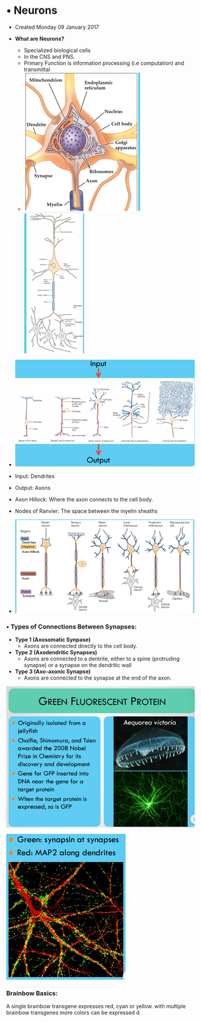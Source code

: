 # • Neurons

* Created Monday 09 January 2017



* **What are Neurons?**
	* Specialized biological cells
	* In the CNS and PNS.
	* Primary Function is information processing (i.e computation) and transmittal
	* ![](./Neurons/pasted_image.png)![](./Neurons/pasted_image001.png)

	

* ![](./Neurons/pasted_image002.png)
* Input: Dendrites
* Output: Axons

	

* Axon Hillock: Where the axon connects to the cell body.
* Nodes of Ranvier: The space between the myelin sheaths
* ![](./Neurons/pasted_image003.png)

	

### • Types of Connections Between Synapses:

* **Type 1 (Axosomatic Synpase)**
	* Axons are connected directly to the cell body.
* **Type 2 (Axodendritic Synapses)**
	* Axons are connected to a dentrite, either to a spine (protruding synapse) or a synapse on the dendritic wall
* **Type 3 (Axo-axonic Synapse)**
	* Axons are connected to the synapse at the end of the axon.


![](./Neurons/pasted_image004.png)

![](./Neurons/pasted_image005.png)

### Brainbow Basics:
A single brainbow transgene expresses red, cyan or yellow.
with multiple brainbow transgenes more colors can be expressed
d


